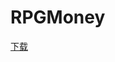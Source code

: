 # RPGMoney

[下载](https://www.spigotmc.org/resources/✅must-have✅-rpgmoney-money-with-custom-texture-no-mods.25392/)

